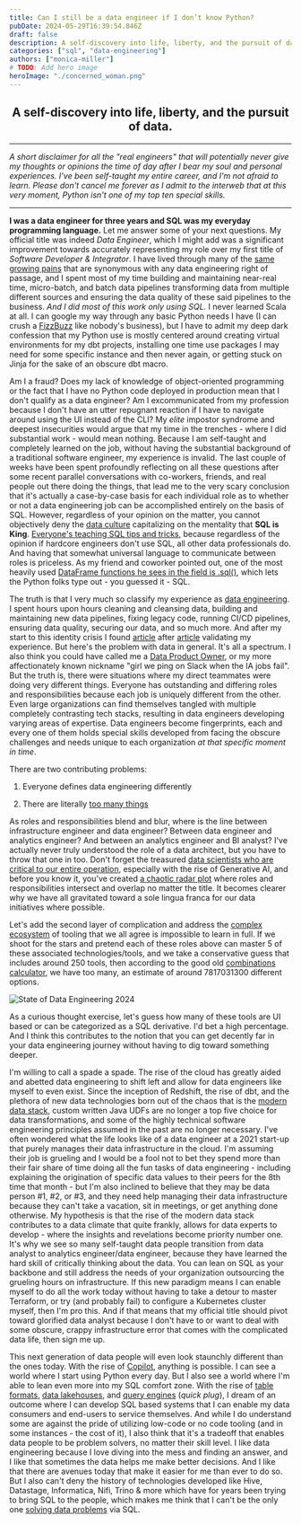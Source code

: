 ```yaml
---
title: Can I still be a data engineer if I don’t know Python?
pubDate: 2024-05-29T16:39:54.846Z
draft: false
description: A self-discovery into life, liberty, and the pursuit of data.
categories: ["sql", "data-engineering"]
authors: ["monica-miller"]
# TODO: Add hero image
heroImage: "./concerned_woman.png"
---
```


## <center> A self-discovery into life, liberty, and the pursuit of data.

---

_A short disclaimer for all the "real engineers" that will potentially
never give my thoughts or opinions the time of day after I bear my soul
and personal experiences. I've been self-taught my entire career, and
I'm not afraid to learn. Please don't cancel me forever as I admit to
the interweb that at this very moment, Python isn't one of my top ten
special skills._

---

**I was a data engineer for three years and SQL was my everyday
programming language.** Let me answer some of your next questions. My
official title was indeed _Data Engineer_, which I might add was a
significant improvement towards accurately representing my role over my
first title of _Software Developer & Integrator_. I have lived through
many of the [same growing
pains](https://www.starburst.io/blog/why-granularity-impacts-role-based-access-control/)
that are synonymous with any data engineering right of passage, and I
spent most of my time building and maintaining near-real time,
micro-batch, and batch data pipelines transforming data from multiple
different sources and ensuring the data quality of these said pipelines
to the business. _And I did most of this work only using SQL._ I never
learned Scala at all. I can google my way through any basic Python needs
I have (I can crush a
[FizzBuzz](https://www.geeksforgeeks.org/fizz-buzz-implementation/)
like nobody's business), but I have to admit my deep dark confession
that my Python use is mostly centered around creating virtual
environments for my dbt projects, installing one time use packages I may
need for some specific instance and then never again, or getting stuck
on Jinja for the sake of an obscure dbt macro.

Am I a fraud? Does my lack of knowledge of object-oriented programming
or the fact that I have no Python code deployed in production mean that
I don't qualify as a data engineer? Am I excommunicated from my
profession because I don't have an utter repugnant reaction if I have to
navigate around using the UI instead of the CLI? My _elite_ impostor
syndrome and deepest insecurities would argue that my time in the
trenches - where I did substantial work - would mean nothing. Because I
am self-taught and completely learned on the job, without having the
substantial background of a traditional software engineer, my experience
is invalid. The last couple of weeks have been spent profoundly
reflecting on all these questions after some recent parallel
conversations with co-workers, friends, and real people out there
doing the things, that lead me to the very scary conclusion that it's
actually a case-by-case basis for each individual role as to whether or
not a data engineering job can be accomplished entirely on the basis of
SQL. However, regardless of your opinion on the matter, you cannot
objectively deny the [data culture](https://rivery.io/blog/best-data-influencers)
capitalizing on the mentality that **SQL is King**. [Everyone's
teaching SQL tips and tricks](https://dataexpert.io/),
because regardless of the opinion if hardcore engineers don't use SQL,
all other data professionals do. And having that somewhat universal
language to communicate between roles is priceless. As my friend and
coworker pointed out, one of the most heavily used [DataFrame functions
he sees in the field is .sql()](https://lestermartin.blog/2023/09/12/pystarburst-the-dataframe-api/#or-just-run-some-sql),
which lets the Python folks type out - you guessed it - SQL.

The truth is that I very much so classify my experience as [data
engineering](https://medium.com/@byanalytixlabs/data-engineer-skills-101-everything-you-need-to-know-for-a-career-in-data-engineering-2381094ad405#:~:text=Maintain%20Data%20Storage%20Solutions,maintain%20robust%20data%20storage%20solutions).
I spent hours upon hours cleaning and cleansing data, building and
maintaining new data pipelines, fixing legacy code, running CI/CD
pipelines, ensuring data quality, securing our data, and so much more.
And after my start to this identity crisis I found
[article](https://www.datacamp.com/blog/how-to-become-a-data-engineer)
after
[article](https://www.altexsoft.com/blog/what-is-data-engineer-role-skills/)
validating my experience. But here's the problem with data in general.
It's all a spectrum. I also think you could have called me a [Data
Product
Owner](https://tamr.com/blog/data-product-owner-role-responsibilities),
or my more affectionately known nickname "girl we ping on Slack when the
IA jobs fail". But the truth is, there were situations where my direct
teammates were doing very different things. Everyone has outstanding and
differing roles and responsibilities because each job is uniquely
different from the other. Even large organizations can find themselves
tangled with multiple completely contrasting tech stacks, resulting in
data engineers developing varying areas of expertise. Data engineers
become fingerprints, each and every one of them holds special skills
developed from facing the obscure challenges and needs unique to each
organization _at that specific moment in time_.

There are two contributing problems:

1.  Everyone defines data engineering differently

2.  There are literally [too many
    things](https://lakefs.io/blog/the-state-of-data-engineering-2024/)

As roles and responsibilities blend and blur, where is the line between
infrastructure engineer and data engineer? Between data engineer and
analytics engineer? And between an analytics engineer and BI analyst?
I've actually never truly understood the role of a data architect, but
you have to throw that one in too. Don't forget the treasured [data
scientists who are critical to our entire
operation](https://www.youtube.com/watch?v=I9oNqDWagtM),
especially with the rise of Generative AI, and before you know it,
you've created [a chaotic radar
plot](https://coderpad.io/blog/data-science/the-differences-between-data-science-and-data-engineering-job-roles/)
where roles and responsibilities intersect and overlap no matter the
title. It becomes clearer why we have all gravitated toward a sole
lingua franca for our data initiatives where possible.

Let's add the second layer of complication and address the [complex
ecosystem](https://lakefs.io/blog/the-state-of-data-engineering-2024/)
of tooling that we all agree is impossible to learn in full. If we shoot
for the stars and pretend each of these roles above can master 5 of
these associated technologies/tools, and we take a conservative guess
that includes around 250 tools, then according to the good old
[combinations
calculator](https://www.calculatorsoup.com/calculators/discretemathematics/combinations.php?n=250&r=5&action=solve),
we have too many, an estimate of around 7817031300 different options.

![State of Data Engineering
2024](https://cdn-kfpfp.nitrocdn.com/LPJTcQItTfFXIvmLmluGDpHNkMGCVcPt/assets/images/optimized/rev-2532649/lakefs.io/wp-content/uploads/2024/05/SoDE24-state-of-data-engineering-2048x1075.png)

As a curious thought exercise, let's guess how many of these tools are
UI based or can be categorized as a SQL derivative. I'd bet a high
percentage. And I think this contributes to the notion that you can get
decently far in your data engineering journey without having to dig
toward something deeper.

I'm willing to call a spade a spade. The rise of the cloud has greatly
aided and abetted data engineering to shift left and allow for data
engineers like myself to even exist. Since the inception of Redshift,
the rise of dbt, and the plethora of new data technologies born out of
the chaos that is the [modern data
stack](https://www.getdbt.com/blog/future-of-the-modern-data-stack),
custom written Java UDFs are no longer a top five choice for data
transformations, and some of the highly technical software engineering
principles assumed in the past are no longer necessary. I've often
wondered what the life looks like of a data engineer at a 2021 start-up
that purely manages their data infrastructure in the cloud. I'm assuming
their job is grueling and I would be a fool not to bet they spend more
than their fair share of time doing all the fun tasks of data
engineering - including explaining the origination of specific data
values to their peers for the 8th time that month - but I'm also
inclined to believe that they may be data person #1, #2, or #3, and they
need help managing their data infrastructure because they can't take a
vacation, sit in meetings, or get anything done otherwise. My hypothesis
is that the rise of the modern data stack contributes to a data climate
that quite frankly, allows for data experts to develop - where the
insights and revelations become priority number one. It's why we see so
many self-taught data people transition from data analyst to analytics
engineer/data engineer, because they have learned the hard skill of
critically thinking about the data. You can lean on SQL as your backbone
and still address the needs of your organization outsourcing the
grueling hours on infrastructure. If this new paradigm means I can
enable myself to do all the work today without having to take a detour
to master Terraform, or try (and probably fail) to configure a
Kubernetes cluster myself, then I'm pro this. And if that means that my
official title should pivot toward glorified data analyst because I
don't have to or want to deal with some obscure, crappy infrastructure
error that comes with the complicated data life, then sign me up.

This next generation of data people will even look staunchly different
than the ones today. With the rise of
[Copilot](https://www.microsoft.com/en-us/microsoft-copilot/?ef_id=_k_Cj0KCQjwpNuyBhCuARIsANJqL9NQpugy8zp8ifcYsPQcPb9IXo26P_s-F5hJU3Nz9punlpsiE83pzvMaAhFnEALw_wcB_k_&OCID=AIDcmm1o1fzy5i_SEM__k_Cj0KCQjwpNuyBhCuARIsANJqL9NQpugy8zp8ifcYsPQcPb9IXo26P_s-F5hJU3Nz9punlpsiE83pzvMaAhFnEALw_wcB_k_&gad_source=1&gclid=Cj0KCQjwpNuyBhCuARIsANJqL9NQpugy8zp8ifcYsPQcPb9IXo26P_s-F5hJU3Nz9punlpsiE83pzvMaAhFnEALw_wcB),
anything is possible. I can see a world where I start using Python every
day. But I also see a world where I'm able to lean even more into my SQL
comfort zone. With the rise of [table
formats](https://www.youtube.com/watch?v=SQ3smAu4KWQ),
[data
lakehouses](https://www.starburst.io/blog/icehouse-trino-iceberg-lakehouse/),
and [query engines](https://trino.io/) (_quick plug_), I
dream of an outcome where I can develop SQL based systems that I can
enable my data consumers and end-users to service themselves. And while
I do understand some are against the pride of utilizing low-code or no
code tooling (and in some instances - the cost of it), I also think that
it's a tradeoff that enables data people to be problem solvers, no
matter their skill level. I like data engineering because I love diving
into the mess and finding an answer, and I like that sometimes the data
helps me make better decisions. And I like that there are avenues today
that make it easier for me than ever to do so. But I also can't deny the
history of technologies developed like Hive, Datastage, Informatica,
Nifi, Trino & more which have for years been trying to bring SQL to the
people, which makes me think that I can't be the only one [solving data
problems](https://medium.com/@byanalytixlabs/data-engineer-skills-101-everything-you-need-to-know-for-a-career-in-data-engineering-2381094ad405#:~:text=Maintain%20Data%20Storage%20Solutions,maintain%20robust%20data%20storage%20solutions)
via SQL.
